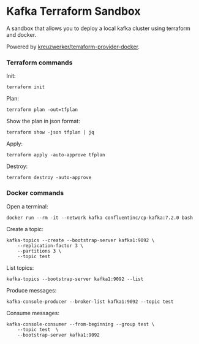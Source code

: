 # Kafka Terraform Sandbox

A sandbox that allows you to deploy a local kafka cluster using terraform and docker.

Powered
by [kreuzwerker/terraform-provider-docker](https://registry.terraform.io/providers/kreuzwerker/docker/latest/docs).

### Terraform commands

Init:

```shell
terraform init
```

Plan:

```shell
terraform plan -out=tfplan
```

Show the plan in json format:

```shell
terraform show -json tfplan | jq
```

Apply:

```shell
terraform apply -auto-approve tfplan
```

Destroy:

```shell
terraform destroy -auto-approve
```

### Docker commands

Open a terminal:

```shell
docker run --rm -it --network kafka confluentinc/cp-kafka:7.2.0 bash
```

Create a topic:

```shell
kafka-topics --create --bootstrap-server kafka1:9092 \
    --replication-factor 3 \
    --partitions 3 \
    --topic test
```

List topics:

```shell
kafka-topics --bootstrap-server kafka1:9092 --list
```

Produce messages:

```shell
kafka-console-producer --broker-list kafka1:9092 --topic test
```

Consume messages:

```shell
kafka-console-consumer --from-beginning --group test \
    --topic test  \
    --bootstrap-server kafka1:9092
```